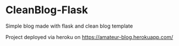 # CleanBlog-Flask
Simple blog made with flask and clean blog template


Project deployed via heroku on https://amateur-blog.herokuapp.com/
